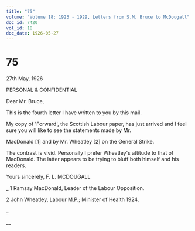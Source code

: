 ```yaml
---
title: "75"
volume: "Volume 18: 1923 - 1929, Letters from S.M. Bruce to McDougall"
doc_id: 7420
vol_id: 18
doc_date: 1926-05-27
---
```


# 75

27th May, 1926

PERSONAL &amp; CONFIDENTIAL

Dear Mr. Bruce,

This is the fourth letter I have written to you by this mail.

My copy of 'Forward', the Scottish Labour paper, has just arrived and I feel sure you will like to see the statements made by Mr.

MacDonald [1] and by Mr. Wheatley [2] on the General Strike.

The contrast is vivid. Personally I prefer Wheatley's attitude to that of MacDonald. The latter appears to be trying to bluff both himself and his readers.

Yours sincerely, F. L. MCDOUGALL 

_ 1 Ramsay MacDonald, Leader of the Labour Opposition.

2 John Wheatley, Labour M.P.; Minister of Health 1924.

_

__
